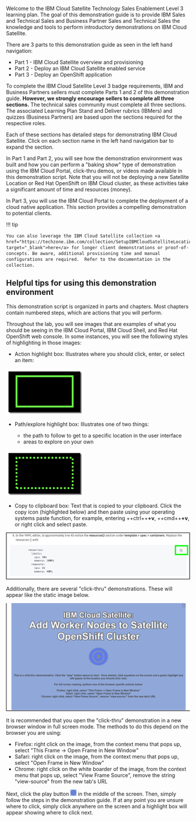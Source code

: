 Welcome to the IBM Cloud Satellite Technology Sales Enablement Level 3 learning plan. The goal of this demonstration guide is to provide IBM Sales and Technical Sales and Business Partner Sales and Technical Sales the knowledge and tools to perform introductory demonstrations on IBM Cloud Satellite.

 There are 3 parts to this demonstration guide as seen in the left hand navigation:

 - Part 1 - IBM Cloud Satellite overview and provisioning
 - Part 2 - Deploy an IBM Cloud Satellite enabled service
 - Part 3 - Deploy an OpenShift application

To complete the IBM Cloud Satellite Level 3 badge requirements, IBM and Business Partners sellers must complete Parts 1 and 2 of this demonstration guide. **However, we strongly encourage sellers to complete all three sections.** The technical sales community must complete all three sections. The associated Learning Plan Stand and Deliver rubrics (IBMers) and quizzes (Business Partners) are based upon the sections required for the respective roles.

Each of these sections has detailed steps for demonstrating IBM Cloud Satellite. Click on each section name in the left hand navigation bar to expand the section.

In Part 1 and Part 2, you will see how the demonstration environment was built and how you can perform a "baking show" type of demonstration using the IBM Cloud Portal, click-thru demos, or videos made available in this demonstration script. Note that you will not be deploying a new Satellite Location or Red Hat OpenShift on IBM Cloud cluster, as these activities take a significant amount of time and resources (money).

In Part 3, you will use the IBM Cloud Portal to complete the deployment of a cloud native application. This section provides a compelling demonstration to potential clients.

!!! tip

    You can also leverage the IBM Cloud Satellite collection <a href="https://techzone.ibm.com/collection/SetupIBMCloudSatelliteLocationInAWS" target="_blank">here</a> for longer client demonstrations or proof-of-concepts. Be aware, additional provisioning time and manual configurations are required.  Refer to the documentation in the collection.

## Helpful tips for using this demonstration environment

This demonstration script is organized in parts and chapters. Most chapters contain numbered steps, which are actions that you will perform.

Throughout the lab, you will see images that are examples of what you should be seeing in the IBM Cloud Portal, IBM Cloud Shell, and Red Hat OpenShift web console. In some instances, you will see the following styles of highlighting in those images:

- Action highlight box: Illustrates where you should click,  enter, or select an item:

![](_attachments/ClickActionRectangle.png)

- Path/explore highlight box: Illustrates one of two things:

    - the path to follow to get to a specific location in the user interface
    - areas to explore on your own

![](_attachments/PathExploreHighlight.png)

- Copy to clipboard box: Text that is copied to your clipboard. Click the copy icon (highlighted below) and then paste using your operating systems paste function, for example, entering ++ctrl++**+v**, ++cmd++**+v**, or right click and select paste.

![](_attachments/Usage-Clipboard.png)

Additionally, there are several "click-thru" demonstrations.  These will appear like the static image below.

![](_attachments/ClickThruStartPage.png)

It is recommended that you open the "click-thru" demonstration in a new browser window in full screen mode.  The methods to do this depend on the browser you are using:

- Firefox: right click on the image, from the context menu that pops up, select "This Frame -> Open Frame in New Window"
- Safari: right click on the image, from the context menu that pops up, select "Open Frame in New Window"
- Chrome: right click on the white boarder of the image, from the context menu that pops up, select "View Frame Source", remove the string "view-source" from the new tab's URL

Next, click the play button ![](_attachments/ClickThruPlayButton.png) in the middle of the screen. Then, simply follow the steps in the demonstration guide.  If at any point you are unsure where to click, simply click anywhere on the screen and a highlight box will appear showing where to click next.
